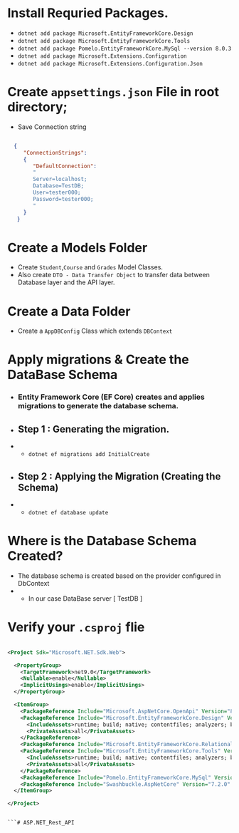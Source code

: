﻿# Install Requried Packages.

- `dotnet add package Microsoft.EntityFrameworkCore.Design` 
- `dotnet add package Microsoft.EntityFrameworkCore.Tools`
- `dotnet add package Pomelo.EntityFrameworkCore.MySql --version 8.0.3`
- `dotnet add package Microsoft.Extensions.Configuration`
- `dotnet add package Microsoft.Extensions.Configuration.Json`

# Create `appsettings.json` File in root directory;

- Save Connection string
``` json

  {
     "ConnectionStrings": 
     {
        "DefaultConnection": 
        "
        Server=localhost;
        Database=TestDB;
        User=tester000;
        Password=tester000;
        "
     }
   }

```

# Create a Models Folder

- Create `Student`,`Course` and  `Grades` Model Classes.
- Also create `DTO - Data Transfer Object` to transfer data between Database layer and the API layer.
# Create a Data Folder

- Create a `AppDBConfig` Class which extends `DBContext`

# Apply migrations & Create the DataBase Schema

- ### Entity Framework Core (EF Core) creates and applies migrations to generate the database schema.
- ## Step 1 : Generating the migration.
- - `dotnet ef migrations add InitialCreate`
- ## Step 2 : Applying the Migration (Creating the Schema)
-  - `dotnet ef database update`

# Where is the Database Schema Created?
- The database schema is created based on the provider configured in DbContext
- - In our case DataBase server [ TestDB ]

# Verify your `.csproj` flie

```xml

<Project Sdk="Microsoft.NET.Sdk.Web">

  <PropertyGroup>
    <TargetFramework>net9.0</TargetFramework>
    <Nullable>enable</Nullable>
    <ImplicitUsings>enable</ImplicitUsings>
  </PropertyGroup>

  <ItemGroup>
    <PackageReference Include="Microsoft.AspNetCore.OpenApi" Version="8.0.1" />
    <PackageReference Include="Microsoft.EntityFrameworkCore.Design" Version="8.0.0">
      <IncludeAssets>runtime; build; native; contentfiles; analyzers; buildtransitive</IncludeAssets>
      <PrivateAssets>all</PrivateAssets>
    </PackageReference>
    <PackageReference Include="Microsoft.EntityFrameworkCore.Relational" Version="8.0.2" />
    <PackageReference Include="Microsoft.EntityFrameworkCore.Tools" Version="8.0.0">
      <IncludeAssets>runtime; build; native; contentfiles; analyzers; buildtransitive</IncludeAssets>
      <PrivateAssets>all</PrivateAssets>
    </PackageReference>
    <PackageReference Include="Pomelo.EntityFrameworkCore.MySql" Version="8.0.2" />
    <PackageReference Include="Swashbuckle.AspNetCore" Version="7.2.0" />
  </ItemGroup>

</Project>


```#   A S P . N E T _ R e s t _ A P I 
 
 